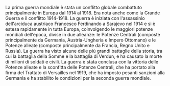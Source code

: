 La prima guerra mondiale è stata un conflitto globale combattuto principalmente in Europa dal 1914 al 1918. Era nota anche come la Grande Guerra e il conflitto 1914-1918. La guerra è iniziata con l'assassinio dell'arciduca austriaco Francesco Ferdinando a Sarajevo nel 1914 e si è estesa rapidamente in tutta Europa, coinvolgendo le maggiori potenze mondiali dell'epoca, divise in due alleanze: le Potenze Centrali (composte principalmente da Germania, Austria-Ungheria e Impero Ottomano) e le Potenze alleate (composte principalmente da Francia, Regno Unito e Russia). La guerra ha visto alcune delle più grandi battaglie della storia, tra cui la battaglia della Somme e la battaglia di Verdun, e ha causato la morte di milioni di soldati e civili. La guerra è stata conclusa con la vittoria delle Potenze alleate e la sconfitta delle Potenze Centrali, che ha portato alla firma del Trattato di Versailles nel 1919, che ha imposto pesanti sanzioni alla Germania e ha stabilito le condizioni per la seconda guerra mondiale.